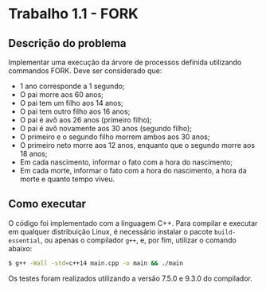 # Trabalho 1.1 - FORK

## Descrição do problema

Implementar uma execução da árvore de processos definida utilizando commandos FORK. Deve ser considerado que:

- 1 ano corresponde a 1 segundo;
- O pai morre aos 60 anos;
- O pai tem um filho aos 14 anos;
- O pai tem outro filho aos 16 anos;
- O pai é avô aos 26 anos (primeiro filho);
- O pai é avô novamente aos 30 anos (segundo filho);
- O primeiro e o segundo filho morrem ambos aos 30 anos;
- O primeiro neto morre aos 12 anos, enquanto que o segundo morre aos 18 anos;
- Em cada nascimento, informar o fato com a hora do nascimento;
- Em cada morte, informar o fato com a hora do nascimento, a hora da morte e quanto tempo viveu.

## Como executar

O código foi implementado com a linguagem C++. Para compilar e executar em qualquer distribuição Linux, é necessário instalar o pacote `build-essential`, ou apenas o compilador `g++`, e, por fim, utilizar o comando abaixo:

```sh
$ g++ -Wall -std=c++14 main.cpp -o main && ./main
```

Os testes foram realizados utilizando a versão 7.5.0 e 9.3.0 do compilador.

